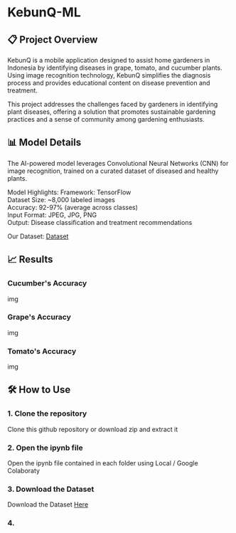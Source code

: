 # KebunQ-ML
## 📋 Project Overview
KebunQ is a mobile application designed to assist home gardeners in Indonesia by identifying diseases in grape, tomato, and cucumber plants. Using image recognition technology, KebunQ simplifies the diagnosis process and provides educational content on disease prevention and treatment.

This project addresses the challenges faced by gardeners in identifying plant diseases, offering a solution that promotes sustainable gardening practices and a sense of community among gardening enthusiasts.

## 📊 Model Details
The AI-powered model leverages Convolutional Neural Networks (CNN) for image recognition, trained on a curated dataset of diseased and healthy plants.

Model Highlights:
Framework: TensorFlow <br>
Dataset Size: ~8,000 labeled images <br>
Accuracy: 92-97% (average across classes) <br>
Input Format: JPEG, JPG, PNG <br>
Output: Disease classification and treatment recommendations <br>

Our Dataset: [Dataset](https://drive.google.com/drive/folders/1ROh6v3-WBDmtzjOfKJ15Is-fIlGPtwYj?usp=sharing)

## 📈 Results

### Cucumber's Accuracy

img

### Grape's Accuracy

img

### Tomato's Accuracy

img


## 🛠️ How to Use

### 1. Clone the repository
Clone this github repository or download zip and extract it

### 2. Open the ipynb file
Open the ipynb file contained in each folder using Local / Google Colaboraty

### 3. Download the Dataset
Download the Dataset [Here](https://drive.google.com/drive/folders/1ROh6v3-WBDmtzjOfKJ15Is-fIlGPtwYj?usp=sharing)

### 4. 
